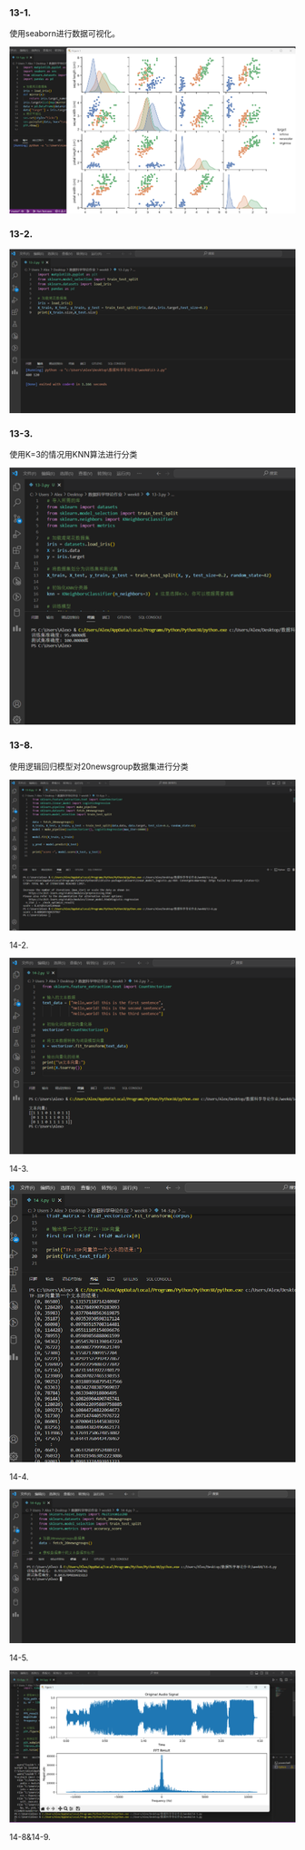 ### 13-1.

使用seaborn进行数据可视化。

![](pic/13-1.png)

### 13-2.

![](pic/13-2.png)

### 13-3.

使用K=3的情况用KNN算法进行分类

![](pic/13-3.png)

### 13-8.

使用逻辑回归模型对20newsgroup数据集进行分类

![](pic/13-8.png)

14-2.

![](pic/14-2.png)

14-3.

![](pic/14-3.png)

14-4.

![](pic/14-4.png)

14-5.

![](pic/14-5.png)

14-8&14-9.

